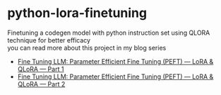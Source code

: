 # python-lora-finetuning
Finetuning  a codegen model with python instruction set using QLORA technique for better efficacy  
you can read more about this project in my blog series
* [Fine Tuning LLM: Parameter Efficient Fine Tuning (PEFT) — LoRA & QLoRA — Part 1]([https://link-url-here.org](https://medium.com/@abvijaykumar/fine-tuning-llm-parameter-efficient-fine-tuning-peft-lora-qlora-part-1-571a472612c4)https://medium.com/@abvijaykumar/fine-tuning-llm-parameter-efficient-fine-tuning-peft-lora-qlora-part-1-571a472612c4)
* [Fine Tuning LLM: Parameter Efficient Fine Tuning (PEFT) — LoRA & QLoRA — Part 2]([https://link-url-here.org](https://medium.com/@abvijaykumar/fine-tuning-llm-parameter-efficient-fine-tuning-peft-lora-qlora-part-1-571a472612c4)https://medium.com/@abvijaykumar/fine-tuning-llm-parameter-efficient-fine-tuning-peft-lora-qlora-part-1-571a472612c4)
